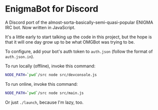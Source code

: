 # EnigmaBot for Discord

A Discord port of the almost-sorta-basically-semi-quasi-popular ENIGMA IRC bot.
Now written in JavaScript.

It's a little early to start talking up the code in this project, but the hope
is that it will one day grow up to be what OMGBot was trying to be.

To configure, add your bot's auth token to `auth.json`
(follow the format of `auth.json.in`).

To run locally (offline), invoke this command:
```bash
NODE_PATH=`pwd`/src node src/devconsole.js
```

To run online, invoke this command:
```bash
NODE_PATH=`pwd`/src node src/main.js
```

Or just `./launch`, because I'm lazy, too.
